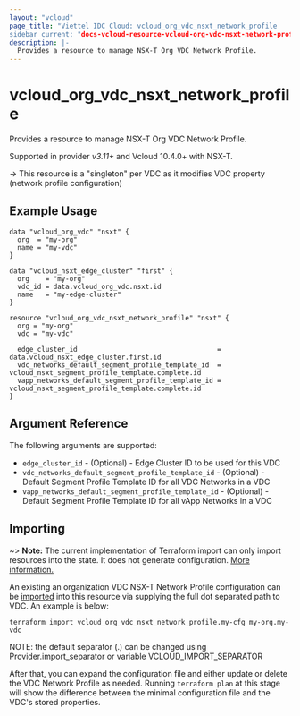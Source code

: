 ```yaml
---
layout: "vcloud"
page_title: "Viettel IDC Cloud: vcloud_org_vdc_nsxt_network_profile
sidebar_current: "docs-vcloud-resource-vcloud-org-vdc-nsxt-network-profile"
description: |-
  Provides a resource to manage NSX-T Org VDC Network Profile.
---
```


# vcloud\_org\_vdc\_nsxt\_network\_profile

Provides a resource to manage NSX-T Org VDC Network Profile.

Supported in provider *v3.11+* and Vcloud 10.4.0+ with NSX-T.

-> This resource is a "singleton" per VDC as it modifies VDC property (network profile
configuration)

## Example Usage

```hcl
data "vcloud_org_vdc" "nsxt" {
  org  = "my-org"
  name = "my-vdc"
}

data "vcloud_nsxt_edge_cluster" "first" {
  org    = "my-org"
  vdc_id = data.vcloud_org_vdc.nsxt.id
  name   = "my-edge-cluster"
}

resource "vcloud_org_vdc_nsxt_network_profile" "nsxt" {
  org = "my-org"
  vdc = "my-vdc"

  edge_cluster_id                                   = data.vcloud_nsxt_edge_cluster.first.id
  vdc_networks_default_segment_profile_template_id  = vcloud_nsxt_segment_profile_template.complete.id
  vapp_networks_default_segment_profile_template_id = vcloud_nsxt_segment_profile_template.complete.id
}
```

## Argument Reference

The following arguments are supported:

* `edge_cluster_id` - (Optional) - Edge Cluster ID to be used for this VDC
* `vdc_networks_default_segment_profile_template_id` - (Optional) - Default Segment Profile
  Template ID for all VDC Networks in a VDC
* `vapp_networks_default_segment_profile_template_id` - (Optional) - Default Segment Profile
  Template ID for all vApp Networks in a VDC


## Importing


~> **Note:** The current implementation of Terraform import can only import resources into the state.
It does not generate configuration. [More information.](https://www.terraform.io/docs/import/)

An existing an organization VDC NSX-T Network Profile configuration can be [imported][docs-import] into
this resource via supplying the full dot separated path to VDC. An example is below:

```
terraform import vcloud_org_vdc_nsxt_network_profile.my-cfg my-org.my-vdc
```

NOTE: the default separator (.) can be changed using Provider.import_separator or variable VCLOUD_IMPORT_SEPARATOR

[docs-import]:https://www.terraform.io/docs/import/

After that, you can expand the configuration file and either update or delete the VDC Network
Profile as needed. Running `terraform plan` at this stage will show the difference between the
minimal configuration file and the VDC's stored properties.

